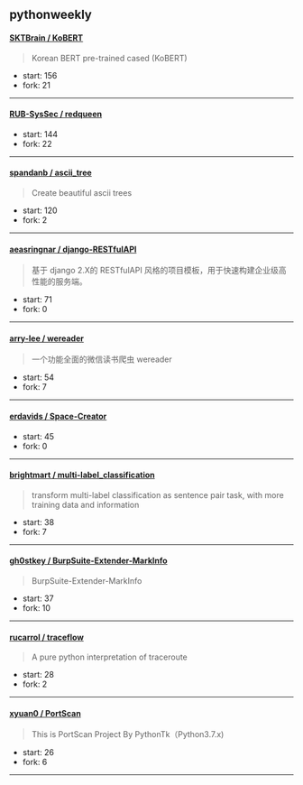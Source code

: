 ## pythonweekly

#### [SKTBrain / KoBERT](https://github.com/SKTBrain/KoBERT)

> Korean BERT pre-trained cased (KoBERT)

+ start: 156
+ fork: 21

----


#### [RUB-SysSec / redqueen](https://github.com/RUB-SysSec/redqueen)

> 

+ start: 144
+ fork: 22

----


#### [spandanb / ascii_tree](https://github.com/spandanb/ascii_tree)

> Create beautiful ascii trees

+ start: 120
+ fork: 2

----


#### [aeasringnar / django-RESTfulAPI](https://github.com/aeasringnar/django-RESTfulAPI)

> 基于 django 2.X的 RESTfulAPI 风格的项目模板，用于快速构建企业级高性能的服务端。

+ start: 71
+ fork: 0

----


#### [arry-lee / wereader](https://github.com/arry-lee/wereader)

> 一个功能全面的微信读书爬虫 wereader

+ start: 54
+ fork: 7

----


#### [erdavids / Space-Creator](https://github.com/erdavids/Space-Creator)

> 

+ start: 45
+ fork: 0

----


#### [brightmart / multi-label_classification](https://github.com/brightmart/multi-label_classification)

> transform multi-label classification as sentence pair task, with more training data and information

+ start: 38
+ fork: 7

----


#### [gh0stkey / BurpSuite-Extender-MarkInfo](https://github.com/gh0stkey/BurpSuite-Extender-MarkInfo)

> BurpSuite-Extender-MarkInfo

+ start: 37
+ fork: 10

----


#### [rucarrol / traceflow](https://github.com/rucarrol/traceflow)

> A pure python interpretation of traceroute

+ start: 28
+ fork: 2

----


#### [xyuan0 / PortScan](https://github.com/xyuan0/PortScan)

> This is PortScan Project By PythonTk（Python3.7.x)

+ start: 26
+ fork: 6

----

